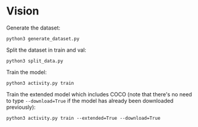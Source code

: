 # Vision

Generate the dataset:
~~~~
python3 generate_dataset.py
~~~~

Split the dataset in train and val:
~~~~
python3 split_data.py
~~~~

Train the model:
~~~~
python3 activity.py train
~~~~

Train the extended model which includes COCO (note that there's no need to type
`--download=True` if the model has already been downloaded previously):
~~~~
python3 activity.py train --extended=True --download=True
~~~~
